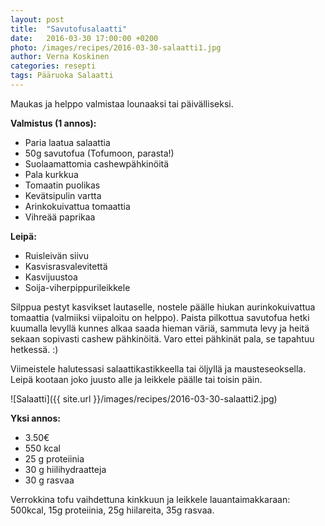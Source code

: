 ```yaml
---
layout: post
title:  "Savutofusalaatti"
date:   2016-03-30 17:00:00 +0200
photo: /images/recipes/2016-03-30-salaatti1.jpg
author: Verna Koskinen
categories: resepti
tags: Pääruoka Salaatti
---
```


Maukas ja helppo valmistaa lounaaksi tai päivälliseksi.

**Valmistus (1 annos):**

- Paria laatua salaattia
- 50g savutofua (Tofumoon, parasta!)
- Suolaamattomia cashewpähkinöitä
- Pala kurkkua
- Tomaatin puolikas
- Kevätsipulin vartta
- Arinkokuivattua tomaattia
- Vihreää paprikaa

**Leipä:**

- Ruisleivän siivu
- Kasvisrasvalevitettä
- Kasvijuustoa
- Soija-viherpippurileikkele

Silppua pestyt kasvikset lautaselle, nostele päälle hiukan aurinkokuivattua tomaattia (valmiiksi viipaloitu on helppo). Paista pilkottua savutofua hetki kuumalla levyllä kunnes alkaa saada hieman väriä, sammuta levy ja heitä sekaan sopivasti cashew pähkinöitä. Varo ettei pähkinät pala, se tapahtuu hetkessä. :)

Viimeistele halutessasi salaattikastikkeella tai öljyllä ja mausteseoksella. Leipä kootaan joko juusto alle ja leikkele päälle tai toisin päin.

![Salaatti]({{ site.url }}/images/recipes/2016-03-30-salaatti2.jpg)

**Yksi annos:**

- 3.50€
- 550 kcal
- 25 g proteiinia
- 30 g hiilihydraatteja
- 30 g rasvaa

Verrokkina tofu vaihdettuna kinkkuun ja leikkele lauantaimakkaraan: 500kcal, 15g proteiinia, 25g hiilareita, 35g rasvaa.
